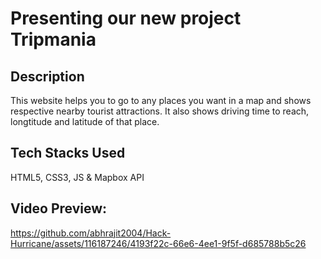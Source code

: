 # Presenting our new project Tripmania
## Description
This website helps you to go to any places you want in a map and shows respective nearby tourist attractions. It also shows driving time to reach, longtitude and latitude of that place.
## Tech Stacks Used
HTML5, CSS3, JS & Mapbox API
## Video Preview:
https://github.com/abhrajit2004/Hack-Hurricane/assets/116187246/4193f22c-66e6-4ee1-9f5f-d685788b5c26
